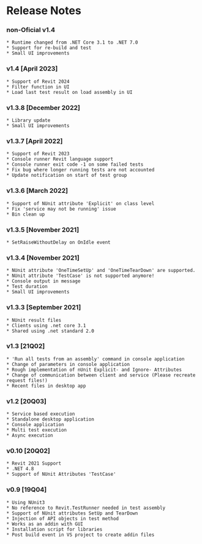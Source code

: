 # Release Notes

### non-Oficial v1.4
    * Runtime changed from .NET Core 3.1 to .NET 7.0
    * Support for re-build and test
    * Small UI improvements

### v1.4 [April 2023]
    * Support of Revit 2024
    * Filter function in UI
    * Load last test result on load assembly in UI

### v1.3.8 [December 2022]
    * Library update
    * Small UI improvements


###  v1.3.7 [April 2022]
    * Support of Revit 2023
    * Console runner Revit language support
    * Console runner exit code -1 on some failed tests
    * Fix bug where longer running tests are not accounted
    * Update notification on start of test group


###  v1.3.6 [March 2022]
    * Support of NUnit attribute 'Explicit' on class level
    * Fix 'service may not be running' issue
    * Bin clean up

###  v1.3.5 [November 2021]
    * SetRaiseWithoutDelay on OnIdle event

###  v1.3.4 [November 2021]
    * NUnit attribute 'OneTimeSetUp' and 'OneTimeTearDown' are supported.
    * NUnit attribute 'TestCase' is not supported anymore!
    * Console output in message
    * Test duration
    * Small UI improvements

###  v1.3.3 [September 2021]
    * NUnit result files
    * Clients using .net core 3.1
    * Shared using .net standard 2.0

###  v1.3 [21Q02]
    * 'Run all tests from an assembly' command in console application
    * Change of parameters in console application
    * Rough implementation of nUnit Explicit- and Ignore- Attributes
    * Change of communication between client and service (Please recreate request files!)
    * Recent files in desktop app

###  v1.2 [20Q03]
    * Service based execution
    * Standalone desktop application
    * Console application
    * Multi test execution
    * Async execution

###  v0.10 [20Q02]
    * Revit 2021 Support
    * .NET 4.8
    * Support of NUnit Attributes 'TestCase'

###  v0.9 [19Q04]
    * Using NUnit3
    * No reference to Revit.TestRunner needed in test assembly
    * Support of NUnit attributes SetUp and TearDown
    * Injection of API objects in test method   
    * Works as an addin with GUI
    * Installation script for libraries
    * Post build event in VS project to create addin files

